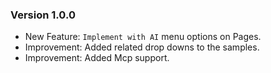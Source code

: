 ### Version 1.0.0

- New Feature: `Implement with AI` menu options on Pages.
- Improvement: Added related drop downs to the samples.
- Improvement: Added Mcp support.
